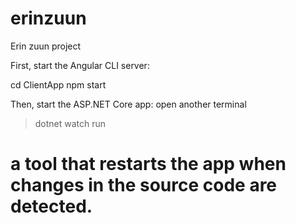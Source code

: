 # erinzuun
Erin zuun project

First, start the Angular CLI server: 

cd ClientApp
npm start

Then, start the ASP.NET Core app:
open another terminal
> dotnet watch run

# a tool that restarts the app when changes in the source code are detected.
